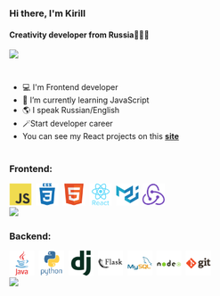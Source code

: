 ### **Hi there, I'm Kirill**
#### **Creativity developer from Russia🧑🏾‍💻**
<img src="https://media.giphy.com/media/M9gbBd9nbDrOTu1Mqx/giphy.gif" width="150"/>

#
- 💻 I'm Frontend developer
- 📖 I’m currently learning JavaScript
- 🌎 I speak Russian/English
- 🪄Start developer career
- You can see my React projects on this **[site](https://kirilloganyanwork.ru)**
#
### Frontend:
<div>
  <img src="https://github.com/devicons/devicon/blob/master/icons/javascript/javascript-original.svg" title="JavaScript" alt="JavaScript" width="40" height="40"/>&nbsp;
  <img src="https://github.com/devicons/devicon/blob/master/icons/css3/css3-plain-wordmark.svg"  title="CSS3" alt="CSS" width="40" height="40"/>&nbsp;
  <img src="https://github.com/devicons/devicon/blob/master/icons/html5/html5-original.svg" title="HTML5" alt="HTML" width="40" height="40"/>&nbsp;
  <img src="https://github.com/devicons/devicon/blob/master/icons/react/react-original-wordmark.svg" title="React" alt="React" width="40" height="40"/>&nbsp;
  <img src="https://github.com/devicons/devicon/blob/master/icons/materialui/materialui-original.svg" title="Material UI" alt="Material UI" width="40" height="40"/>&nbsp;
  <img src="https://github.com/devicons/devicon/blob/master/icons/redux/redux-original.svg" title="Redux" alt="Redux " width="40" height="40"/>&nbsp;
</div>
<img src="https://media.giphy.com/media/bGgsc5mWoryfgKBx1u/giphy.gif" width="150"/>

### Backend:
<div>
  <img src="https://github.com/devicons/devicon/blob/master/icons/java/java-original-wordmark.svg" title="Java" alt="Java" width="45" height="45"/>&nbsp;
  <img src="https://github.com/devicons/devicon/blob/master/icons/python/python-original-wordmark.svg" title="python" alt="python" width="45" height="45"/>&nbsp;
  <img src="https://github.com/devicons/devicon/blob/master/icons/django/django-plain.svg" title="django" alt="django" width="45" height="45"/>&nbsp;
  <img src="https://github.com/devicons/devicon/blob/master/icons/flask/flask-original-wordmark.svg" title="flask" alt="flask" width="45" height="45"/>&nbsp;
  <img src="https://github.com/devicons/devicon/blob/master/icons/mysql/mysql-original-wordmark.svg" title="MySQL"  alt="MySQL" width="45" height="45"/>&nbsp;
  <img src="https://github.com/devicons/devicon/blob/master/icons/nodejs/nodejs-original-wordmark.svg" title="NodeJS" alt="NodeJS" width="45" height="45"/>&nbsp;
  <img src="https://github.com/devicons/devicon/blob/master/icons/git/git-original-wordmark.svg" title="Git" **alt="Git" width="45" height="45"/>
</div>
  <img src="https://media.giphy.com/media/ukMiDlCmdv2og/giphy.gif" width="150"/>

<!--
**gnehgo/gnehgo** is a ✨ _special_ ✨ repository because its `README.md` (this file) appears on your GitHub profile.

Here are some ideas to get you started:


- 🌱 I’m currently learning JavaScript
- 

- ⚡ Fun fact: ...
-->

